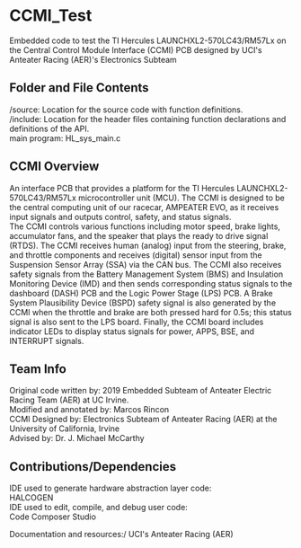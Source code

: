 # CCMI_Test
Embedded code to test the TI Hercules LAUNCHXL2-570LC43/RM57Lx on the Central Control Module Interface (CCMI) PCB designed by UCI's Anteater Racing (AER)'s Electronics Subteam

## Folder and File Contents
/source: Location for the source code with function definitions.\
/include: Location for the header files containing function declarations and definitions of the API.\
main program: HL_sys_main.c

## CCMI Overview
An interface PCB that provides a platform for the TI Hercules LAUNCHXL2-570LC43/RM57Lx microcontroller unit (MCU). The CCMI is designed to be the central computing unit of our racecar, AMPEATER EVO, as it receives input signals and outputs control, safety, and status signals.\
The CCMI controls various functions including motor speed, brake lights, accumulator fans, and the speaker that plays the ready to drive signal (RTDS). The CCMI receives human (analog) input from the steering, brake, and throttle components and receives (digital) sensor input from the Suspension Sensor Array (SSA) via the CAN bus. The CCMI also receives safety signals from the Battery Management System (BMS) and Insulation Monitoring Device (IMD) and then sends corresponding status signals to the dashboard (DASH) PCB and the Logic Power Stage (LPS) PCB. A Brake System Plausibility Device (BSPD) safety signal is also generated by the CCMI when the throttle and brake are both pressed hard for 0.5s; this status signal is also sent to the LPS board. Finally, the CCMI board includes indicator LEDs to display status signals for power, APPS, BSE, and INTERRUPT signals.


## Team Info
Original code written by: 2019 Embedded Subteam of Anteater Electric Racing Team (AER) at UC Irvine.\
Modified and annotated by: Marcos Rincon\
CCMI Designed by: Electronics Subteam of Anteater Racing (AER) at the University of California, Irvine\
Advised by: Dr. J. Michael McCarthy

## Contributions/Dependencies
IDE used to generate hardware abstraction layer code:\
HALCOGEN\
IDE used to edit, compile, and debug user code:\
Code Composer Studio

Documentation and resources:/
UCI's Anteater Racing (AER)
